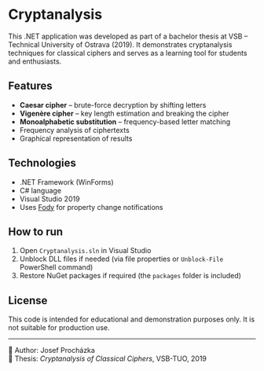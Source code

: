 # Cryptanalysis

This .NET application was developed as part of a bachelor thesis at VSB – Technical University of Ostrava (2019). It demonstrates cryptanalysis techniques for classical ciphers and serves as a learning tool for students and enthusiasts.

## Features

- **Caesar cipher** – brute-force decryption by shifting letters
- **Vigenère cipher** – key length estimation and breaking the cipher
- **Monoalphabetic substitution** – frequency-based letter matching
- Frequency analysis of ciphertexts
- Graphical representation of results

## Technologies

- .NET Framework (WinForms)
- C# language
- Visual Studio 2019
- Uses [Fody](https://github.com/Fody/Fody) for property change notifications

## How to run

1. Open `Cryptanalysis.sln` in Visual Studio  
2. Unblock DLL files if needed (via file properties or `Unblock-File` PowerShell command)  
3. Restore NuGet packages if required (the `packages` folder is included)

## License

This code is intended for educational and demonstration purposes only. It is not suitable for production use.

---

🧠 Author: Josef Procházka  
📘 Thesis: *Cryptanalysis of Classical Ciphers*, VSB-TUO, 2019

